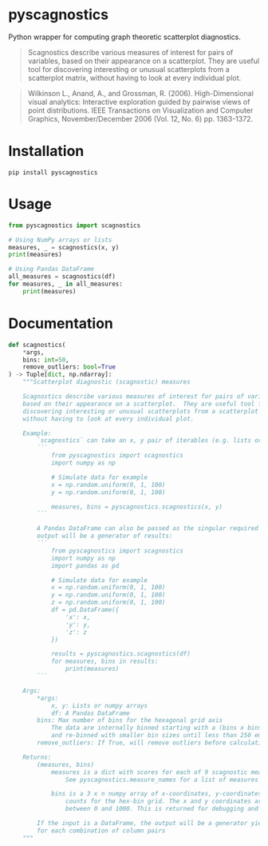 # pyscagnostics

Python wrapper for computing graph theoretic scatterplot diagnostics. 

>Scagnostics describe various measures of interest for pairs of variables, based on their appearance on a scatterplot.  They are useful tool for discovering interesting or unusual scatterplots from a scatterplot matrix, without having to look at every individual plot.

> Wilkinson L., Anand, A., and Grossman, R. (2006). High-Dimensional visual analytics: Interactive exploration guided by pairwise views of point distributions. IEEE Transactions on Visualization and Computer Graphics, November/December 2006 (Vol. 12, No. 6) pp. 1363-1372.

# Installation
```
pip install pyscagnostics
```

# Usage
```python
from pyscagnostics import scagnostics

# Using NumPy arrays or lists
measures, _ = scagnostics(x, y)
print(measures)

# Using Pandas DataFrame
all_measures = scagnostics(df)
for measures, _ in all_measures:
    print(measures)
```

# Documentation
```python
def scagnostics(
    *args,
    bins: int=50,
    remove_outliers: bool=True
) -> Tuple[dict, np.ndarray]:
    """Scatterplot diagnostic (scagnostic) measures

    Scagnostics describe various measures of interest for pairs of variables,
    based on their appearance on a scatterplot.  They are useful tool for
    discovering interesting or unusual scatterplots from a scatterplot matrix,
    without having to look at every individual plot.

    Example:
        `scagnostics` can take an x, y pair of iterables (e.g. lists or NumPy arrays):
        ```
            from pyscagnostics import scagnostics
            import numpy as np

            # Simulate data for example
            x = np.random.uniform(0, 1, 100)
            y = np.random.uniform(0, 1, 100)

            measures, bins = pyscagnostics.scagnostics(x, y)
        ```

        A Pandas DataFrame can also be passed as the singular required argument. The
        output will be a generator of results:
        ```
            from pyscagnostics import scagnostics
            import numpy as np
            import pandas as pd

            # Simulate data for example
            x = np.random.uniform(0, 1, 100)
            y = np.random.uniform(0, 1, 100)
            z = np.random.uniform(0, 1, 100)
            df = pd.DataFrame({
                'x': x,
                'y': y,
                'z': z
            })

            results = pyscagnostics.scagnostics(df)
            for measures, bins in results:
                print(measures)
        ```

    Args:
        *args:
            x, y: Lists or numpy arrays
            df: A Pandas DataFrame
        bins: Max number of bins for the hexagonal grid axis
            The data are internally binned starting with a (bins x bins) hexagonal grid
            and re-binned with smaller bin sizes until less than 250 empty bins remain.
        remove_outliers: If True, will remove outliers before calculations

    Returns:
        (measures, bins)
            measures is a dict with scores for each of 9 scagnostic measures.
                See pyscagnostics.measure_names for a list of measures

            bins is a 3 x n numpy array of x-coordinates, y-coordinates, and 
                counts for the hex-bin grid. The x and y coordinates are re-scaled
                between 0 and 1000. This is returned for debugging and inspection purposes.

        If the input is a DataFrame, the output will be a generator yielding scagnostics
        for each combination of column pairs
    """
```
